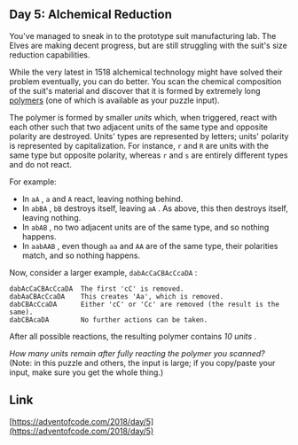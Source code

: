 ## Day 5: Alchemical Reduction

You've managed to sneak in to the prototype suit manufacturing lab. The Elves are making decent progress, but are still struggling with the suit's size reduction capabilities.

While the very latest in 1518 alchemical technology might have solved their problem eventually, you can do better. You scan the chemical composition of the suit's material and discover that it is formed by extremely long [polymers](https://en.wikipedia.org/wiki/Polymer) (one of which is available as your puzzle input).

The polymer is formed by smaller _units_ which, when triggered, react with each other such that two adjacent units of the same type and opposite polarity are destroyed. Units' types are represented by letters; units' polarity is represented by capitalization. For instance, `r` and `R` are units with the same type but opposite polarity, whereas `r` and `s` are entirely different types and do not react.

For example:

- In `aA` , `a` and `A` react, leaving nothing behind.
- In `abBA` , `bB` destroys itself, leaving `aA` . As above, this then destroys itself, leaving nothing.
- In `abAB` , no two adjacent units are of the same type, and so nothing happens.
- In `aabAAB` , even though `aa` and `AA` are of the same type, their polarities match, and so nothing happens.

Now, consider a larger example, `dabAcCaCBAcCcaDA` :

    dabAcCaCBAcCcaDA  The first 'cC' is removed.
    dabAaCBAcCcaDA    This creates 'Aa', which is removed.
    dabCBAcCcaDA      Either 'cC' or 'Cc' are removed (the result is the same).
    dabCBAcaDA        No further actions can be taken.

After all possible reactions, the resulting polymer contains _10 units_ .

_How many units remain after fully reacting the polymer you scanned?_ (Note: in this puzzle and others, the input is large; if you copy/paste your input, make sure you get the whole thing.)

## Link

[https://adventofcode.com/2018/day/5](https://adventofcode.com/2018/day/5)

